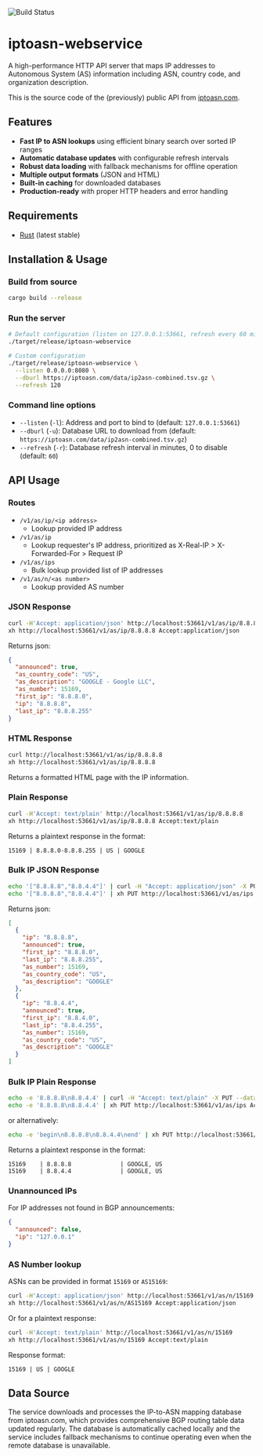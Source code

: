![Build Status](https://github.com/jedisct1/iptoasn-webservice/workflows/Rust/badge.svg)

# iptoasn-webservice

A high-performance HTTP API server that maps IP addresses to Autonomous System (AS) information including ASN, country code, and organization description.

This is the source code of the (previously) public API from [iptoasn.com](https://iptoasn.com).

## Features

- **Fast IP to ASN lookups** using efficient binary search over sorted IP ranges
- **Automatic database updates** with configurable refresh intervals
- **Robust data loading** with fallback mechanisms for offline operation
- **Multiple output formats** (JSON and HTML)
- **Built-in caching** for downloaded databases
- **Production-ready** with proper HTTP headers and error handling

## Requirements

- [Rust](https://www.rust-lang.org/) (latest stable)

## Installation & Usage

### Build from source

```sh
cargo build --release
```

### Run the server

```sh
# Default configuration (listen on 127.0.0.1:53661, refresh every 60 minutes)
./target/release/iptoasn-webservice

# Custom configuration
./target/release/iptoasn-webservice \
  --listen 0.0.0.0:8080 \
  --dburl https://iptoasn.com/data/ip2asn-combined.tsv.gz \
  --refresh 120
```

### Command line options

- `--listen` (`-l`): Address and port to bind to (default: `127.0.0.1:53661`)
- `--dburl` (`-u`): Database URL to download from (default: `https://iptoasn.com/data/ip2asn-combined.tsv.gz`)
- `--refresh` (`-r`): Database refresh interval in minutes, 0 to disable (default: `60`)

## API Usage

### Routes

- `/v1/as/ip/<ip address>`
  - Lookup provided IP address
- `/v1/as/ip`
  - Lookup requester's IP address, prioritized as X-Real-IP > X-Forwarded-For > Request IP
- `/v1/as/ips`
  - Bulk lookup provided list of IP addresses
- `/v1/as/n/<as number>`
  - Lookup provided AS number

### JSON Response

```sh
curl -H'Accept: application/json' http://localhost:53661/v1/as/ip/8.8.8.8
xh http://localhost:53661/v1/as/ip/8.8.8.8 Accept:application/json
```

Returns json:

```json
{
  "announced": true,
  "as_country_code": "US",
  "as_description": "GOOGLE - Google LLC",
  "as_number": 15169,
  "first_ip": "8.8.8.0",
  "ip": "8.8.8.8",
  "last_ip": "8.8.8.255"
}
```

### HTML Response

```sh
curl http://localhost:53661/v1/as/ip/8.8.8.8
xh http://localhost:53661/v1/as/ip/8.8.8.8
```

Returns a formatted HTML page with the IP information.

### Plain Response

```sh
curl -H'Accept: text/plain' http://localhost:53661/v1/as/ip/8.8.8.8
xh http://localhost:53661/v1/as/ip/8.8.8.8 Accept:text/plain
```

Returns a plaintext response in the format:

```
15169 | 8.8.8.0-8.8.8.255 | US | GOOGLE
```

### Bulk IP JSON Response

```sh
echo '["8.8.8.8","8.8.4.4"]' | curl -H "Accept: application/json" -X PUT --json @- http://localhost:53661/v1/as/ips
echo '["8.8.8.8","8.8.4.4"]' | xh PUT http://localhost:53661/v1/as/ips Accept:application/json
```

Returns json:

```json
[
  {
    "ip": "8.8.8.8",
    "announced": true,
    "first_ip": "8.8.8.0",
    "last_ip": "8.8.8.255",
    "as_number": 15169,
    "as_country_code": "US",
    "as_description": "GOOGLE"
  },
  {
    "ip": "8.8.4.4",
    "announced": true,
    "first_ip": "8.8.4.0",
    "last_ip": "8.8.4.255",
    "as_number": 15169,
    "as_country_code": "US",
    "as_description": "GOOGLE"
  }
]
```

### Bulk IP Plain Response

```sh
echo -e '8.8.8.8\n8.8.4.4' | curl -H "Accept: text/plain" -X PUT --data-binary @- http://localhost:53661/v1/as/ips
echo -e '8.8.8.8\n8.8.4.4' | xh PUT http://localhost:53661/v1/as/ips Accept:text/plain
```

or alternatively:

```sh
echo -e 'begin\n8.8.8.8\n8.8.4.4\nend' | xh PUT http://localhost:53661/v1/as/ips Accept:text/plain
```

Returns a plaintext response in the format:

```
15169    | 8.8.8.8              | GOOGLE, US
15169    | 8.8.4.4              | GOOGLE, US
```

### Unannounced IPs

For IP addresses not found in BGP announcements:

```json
{
  "announced": false,
  "ip": "127.0.0.1"
}
```

### AS Number lookup

ASNs can be provided in format `15169` or `AS15169`:

```sh
curl -H'Accept: application/json' http://localhost:53661/v1/as/n/15169
xh http://localhost:53661/v1/as/n/AS15169 Accept:application/json
```

Or for a plaintext response:

```sh
curl -H'Accept: text/plain' http://localhost:53661/v1/as/n/15169
xh http://localhost:53661/v1/as/n/15169 Accept:text/plain
```

Response format:

```
15169 | US | GOOGLE
```

## Data Source

The service downloads and processes the IP-to-ASN mapping database from iptoasn.com, which provides comprehensive BGP routing table data updated regularly. The database is automatically cached locally and the service includes fallback mechanisms to continue operating even when the remote database is unavailable.
